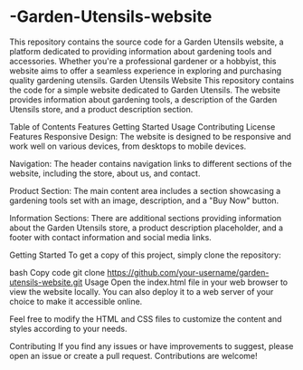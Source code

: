 # -Garden-Utensils-website
This repository contains the source code for a Garden Utensils website, a platform dedicated to providing information about gardening tools and accessories. Whether you're a professional gardener or a hobbyist, this website aims to offer a seamless experience in exploring and purchasing quality gardening utensils.
Garden Utensils Website
This repository contains the code for a simple website dedicated to Garden Utensils. The website provides information about gardening tools, a description of the Garden Utensils store, and a product description section.

Table of Contents
Features
Getting Started
Usage
Contributing
License
Features
Responsive Design: The website is designed to be responsive and work well on various devices, from desktops to mobile devices.

Navigation: The header contains navigation links to different sections of the website, including the store, about us, and contact.

Product Section: The main content area includes a section showcasing a gardening tools set with an image, description, and a "Buy Now" button.

Information Sections: There are additional sections providing information about the Garden Utensils store, a product description placeholder, and a footer with contact information and social media links.

Getting Started
To get a copy of this project, simply clone the repository:

bash
Copy code
git clone https://github.com/your-username/garden-utensils-website.git
Usage
Open the index.html file in your web browser to view the website locally. You can also deploy it to a web server of your choice to make it accessible online.

Feel free to modify the HTML and CSS files to customize the content and styles according to your needs.

Contributing
If you find any issues or have improvements to suggest, please open an issue or create a pull request. Contributions are welcome!
